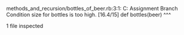 methods_and_recursion/bottles_of_beer.rb:3:1: C: Assignment Branch Condition size for bottles is too high. [16.4/15]
def bottles(beer)
^^^

1 file inspected
